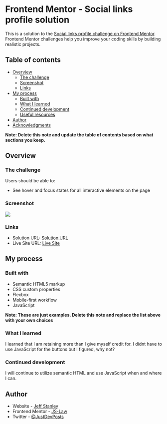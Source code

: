 # Frontend Mentor - Social links profile solution

This is a solution to the [Social links profile challenge on Frontend Mentor](https://www.frontendmentor.io/challenges/social-links-profile-UG32l9m6dQ). Frontend Mentor challenges help you improve your coding skills by building realistic projects. 

## Table of contents

- [Overview](#overview)
  - [The challenge](#the-challenge)
  - [Screenshot](#screenshot)
  - [Links](#links)
- [My process](#my-process)
  - [Built with](#built-with)
  - [What I learned](#what-i-learned)
  - [Continued development](#continued-development)
  - [Useful resources](#useful-resources)
- [Author](#author)
- [Acknowledgments](#acknowledgments)

**Note: Delete this note and update the table of contents based on what sections you keep.**

## Overview

### The challenge

Users should be able to:

- See hover and focus states for all interactive elements on the page

### Screenshot

![](./assets/images/Screenshot%202024-02-19%20at%206.54.07 AM.png)

### Links

- Solution URL: [Solution URL](https://github.com/JS-Law/Social-Links-Profile)
- Live Site URL: [Live Site](https://your-live-site-url.com)

## My process

### Built with

- Semantic HTML5 markup
- CSS custom properties
- Flexbox
- Mobile-first workflow
- JavaScript

**Note: These are just examples. Delete this note and replace the list above with your own choices**

### What I learned
I learned that I am retaining more than I give myself credit for. I didnt have to use JavaScript for the buttons but I figured, why not?

### Continued development

I will continue to utilize semantic HTML and use JavaScript when and where I can.

## Author

- Website - [Jeff Stanley](https://js-law.github.io/portfolio/)
- Frontend Mentor - [JS-Law](https://www.frontendmentor.io/profile/JS-Law)
- Twitter - [@JustDevPosts](https://twitter.com/justdevposts)
